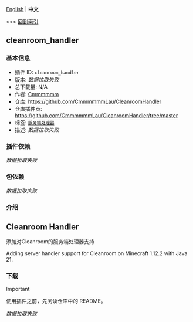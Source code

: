 [English](readme.md) | **中文**

\>\>\> [回到索引](/readme-zh_cn.md)

## cleanroom_handler

### 基本信息

- 插件 ID: `cleanroom_handler`
- 版本: *数据拉取失败*
- 总下载量: N/A
- 作者: [Cmmmmmm](https://github.com/CmmmmmmLau)
- 仓库: https://github.com/CmmmmmmLau/CleanroomHandler
- 仓库插件页: https://github.com/CmmmmmmLau/CleanroomHandler/tree/master
- 标签: [`服务端处理器`](/labels/handler/readme-zh_cn.md)
- 描述: *数据拉取失败*

### 插件依赖

*数据拉取失败*

### 包依赖

*数据拉取失败*

### 介绍

Cleanroom Handler
---------

添加对Cleanroom的服务端处理器支持

Adding server handler support for Cleanroom on Minecraft 1.12.2 with Java 21.

### 下载

> [!IMPORTANT]
> 使用插件之前，先阅读仓库中的 README。

*数据拉取失败*

